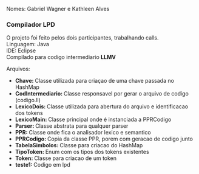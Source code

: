 Nomes: Gabriel Wagner e Kathleen Alves

<h3>Compilador LPD</h3>

O projeto foi feito pelos dois participantes, trabalhando calls.
<br>
Linguagem: Java
<br>
IDE: Eclipse
<br>
Compilado para codigo intermediario <b>LLMV</b>

Arquivos:

<ul>
	<li><b>Chave: </b> Classe utilizada para criaçao de uma chave passada no HashMap</li>
	<li><b>CodIntermediario: </b> Classe responsavel por gerar o arquivo de codigo (codigo.ll)</li>
	<li><b>LexicoDois: </b> Classe utilizada para abertura do arquivo e identificacao dos tokens</li>
	<li><b>LexicoMain: </b> Classe principal onde é instanciada a PPRCodigo</li>
	<li><b>Parser: </b> Classe abstrata para qualquer parser</li>
	<li><b>PPR: </b> Classe onde fica o analisador lexico e semantico</li>
	<li><b>PPRCodigo: </b> Copia da classe PPR, porem com geracao de codigo junto</li>
	<li><b>TabelaSimbolos: </b> Classe para criacao do HashMap</li>
	<li><b>TipoToken: </b> Enum com os tipos dos tokens existentes</li>
	<li><b>Token: </b> Classe para criacao de um token</li>
	<li><b>teste1: </b> Codigo em lpd</li>
</ul>